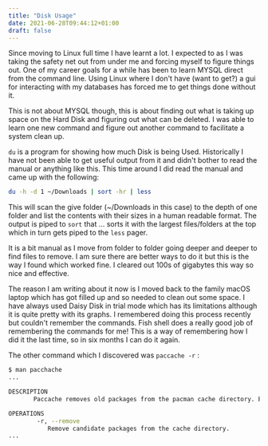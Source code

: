 ```yaml
---
title: "Disk Usage"
date: 2021-06-28T09:44:12+01:00
draft: false
---
```


Since moving to Linux full time I have learnt a lot. I expected to as I was taking the safety net out from under me and forcing myself to figure things out. One of my career goals for a while has been to learn MYSQL direct from the command line. Using Linux where I don't have (want to get?) a gui for interacting with my databases has forced me to get things done without it.

This is not about MYSQL though, this is about finding out what is taking up space on the Hard Disk and figuring out what can be deleted. I was able to learn one new command and figure out another command to facilitate a system clean up.

`du` is a program for showing how much Disk is being Used. Historically I have not been able to get useful output from it and didn't bother to read the manual or anything like this. This time around I did read the manual and came up with the following:

```bash
du -h -d 1 ~/Downloads | sort -hr | less
```

This will scan the give folder (~/Downloads in this case) to the depth of one folder and list the contents with their sizes in a human readable format. The output is piped to `sort` that ... sorts it with the largest files/folders at the top which in turn gets piped to the `less` pager.

It is a bit manual as I move from folder to folder going deeper and deeper to find files to remove. I am sure there are better ways to do it but this is the way I found which worked fine. I cleared out 100s of gigabytes this way so nice and effective.

The reason I am writing about it now is I moved back to the family macOS laptop which has got filled up and so needed to clean out some space. I have always used Daisy Disk in trial mode which has its limitations although it is quite pretty with its graphs. I remembered doing this process recently but couldn't remember the commands. Fish shell does a really good job of remembering the commands for me! This is a way of remembering how I did it the last time, so in six months I can do it again.

The other command which I discovered was `paccache -r` :

```bash
$ man pacchache
...

DESCRIPTION
       Paccache removes old packages from the pacman cache directory. By default the last three versions of a package are kept.

OPERATIONS
        -r, --remove
           Remove candidate packages from the cache directory.
...
```
